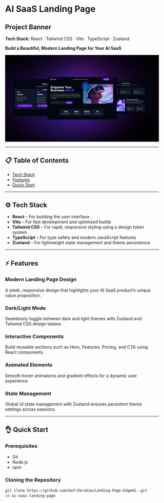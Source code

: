 # AI SaaS Landing Page

## Project Banner
**Tech Stack:** React · Tailwind CSS · Vite · TypeScript · Zustand

**Build a Beautiful, Modern Landing Page for Your AI SaaS**

![Landing-Page-Preview](public/assets/image/banner.png)

---

## 📋 Table of Contents
- [Tech Stack](#-tech-stack)
- [Features](#-features)
- [Quick Start](#-quick-start)

---

## ⚙️ Tech Stack
- **React** – For building the user interface
- **Vite** – For fast development and optimized builds
- **Tailwind CSS** – For rapid, responsive styling using a design token system
- **TypeScript** – For type safety and modern JavaScript features
- **Zustand** – For lightweight state management and theme persistence

---

## ⚡️ Features
### Modern Landing Page Design
A sleek, responsive design that highlights your AI SaaS product’s unique value proposition.

### Dark/Light Mode
Seamlessly toggle between dark and light themes with Zustand and Tailwind CSS design tokens.

### Interactive Components
Build reusable sections such as Hero, Features, Pricing, and CTA using React components.

### Animated Elements
Smooth hover animations and gradient effects for a dynamic user experience.

### State Management
Global UI state management with Zustand ensures persistent theme settings across sessions.

---

## 👌 Quick Start

### Prerequisites
- Git
- Node.js
- npm

### Cloning the Repository
```bash
git clone https://github.com/ba7rIbrahim/Landing-Page-EdgeAI-.git
cd ai-saas-landing-page
